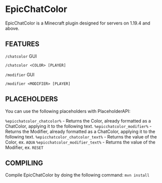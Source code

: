 # EpicChatColor
EpicChatColor is a Minecraft plugin designed for servers on 1.19.4 and above.

## FEATURES
`/chatcolor` GUI

`/chatcolor <COLOR> [PLAYER]`

`/modifier` GUI

`/modifier <MODIFIER> [PLAYER]`

## PLACEHOLDERS
You can use the following placeholders with PlaceholderAPI:

`%epicchatcolor_chatcolor%` - Returns the Color, already formatted as a ChatColor, applying it to the following text.
`%epicchatcolor_modifier%` - Returns the Modifier, already formatted as a ChatColor, applying it to the following text.
`%epicchatcolor_chatcolor_text%` - Returns the value of the Color, ex. `AQUA`
`%epicchatcolor_modifier_text%` - Returns the value of the Modifier, ex. `RESET`

## COMPILING
Compile EpicChatColor by doing the following command:
`mvn install`

